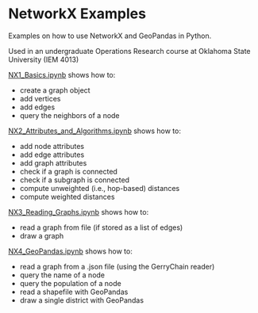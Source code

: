 # NetworkX Examples
Examples on how to use NetworkX and GeoPandas in Python.

Used in an undergraduate Operations Research course at Oklahoma State University (IEM 4013)

[NX1_Basics.ipynb](https://github.com/AustinLBuchanan/NetworkX-Examples/blob/main/NX1_Basics.ipynb) shows how to:
  - create a graph object
  - add vertices
  - add edges
  - query the neighbors of a node
  
[NX2_Attributes_and_Algorithms.ipynb](https://github.com/AustinLBuchanan/NetworkX-Examples/blob/main/NX2_Attributes_and_Algorithms.ipynb) shows how to:
  - add node attributes
  - add edge attributes
  - add graph attributes
  - check if a graph is connected
  - check if a subgraph is connected
  - compute unweighted (i.e., hop-based) distances
  - compute weighted distances
  
[NX3_Reading_Graphs.ipynb](https://github.com/AustinLBuchanan/NetworkX-Examples/blob/main/NX3_Reading_Graphs.ipynb) shows how to:
  - read a graph from file (if stored as a list of edges)
  - draw a graph
  
[NX4_GeoPandas.ipynb](https://github.com/AustinLBuchanan/NetworkX-Examples/blob/main/NX4_GeoPandas.ipynb) shows how to:
  - read a graph from a .json file (using the GerryChain reader)
  - query the name of a node
  - query the population of a node
  - read a shapefile with GeoPandas
  - draw a single district with GeoPandas
